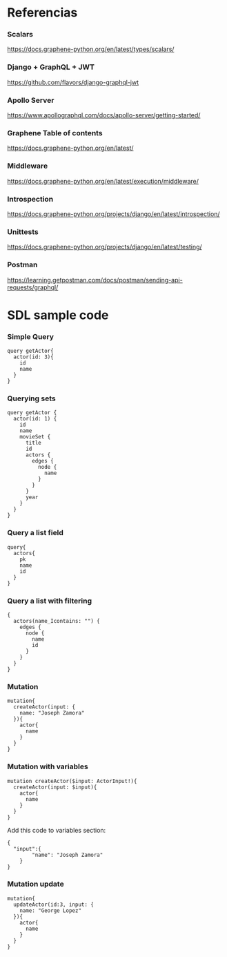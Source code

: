 # Referencias

### Scalars
https://docs.graphene-python.org/en/latest/types/scalars/

### Django + GraphQL + JWT
https://github.com/flavors/django-graphql-jwt

### Apollo Server
https://www.apollographql.com/docs/apollo-server/getting-started/

### Graphene Table of contents
https://docs.graphene-python.org/en/latest/

### Middleware
https://docs.graphene-python.org/en/latest/execution/middleware/

### Introspection
https://docs.graphene-python.org/projects/django/en/latest/introspection/

### Unittests
https://docs.graphene-python.org/projects/django/en/latest/testing/

### Postman
https://learning.getpostman.com/docs/postman/sending-api-requests/graphql/

# SDL sample code

### Simple Query
```
query getActor{
  actor(id: 3){
    id
    name
  }
}
```

### Querying sets
```
query getActor {
  actor(id: 1) {
    id
    name
    movieSet {
      title
      id
      actors {
        edges {
          node {
            name
          }
        }
      }
      year
    }
  }
}
```

### Query a list field
```
query{
  actors{
    pk
    name
    id
  }
}
```

### Query a list with filtering
```
{
  actors(name_Icontains: "") {
    edges {
      node {
        name
        id
      }
    }
  }
}
```

### Mutation
```
mutation{
  createActor(input: {
    name: "Joseph Zamora"
  }){
    actor{
      name
    }
  }
}
```
### Mutation with variables
```
mutation createActor($input: ActorInput!){
  createActor(input: $input){
    actor{
      name
    }
  }
}
```
Add this code to variables section:
```
{
  "input":{
		"name": "Joseph Zamora"
	}
}
```

### Mutation update 
```
mutation{
  updateActor(id:3, input: {
    name: "George Lopez"
  }){
    actor{
      name
    }
  }
}
```
